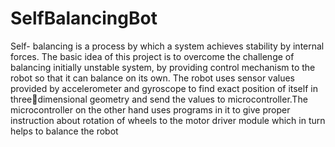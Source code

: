 # SelfBalancingBot
Self- balancing is a process by which a system achieves stability
by internal forces. The basic idea of this project is to overcome
the challenge of balancing initially unstable system, by providing
control mechanism to the robot so that it can balance on its
own. The robot uses sensor values provided by accelerometer
and gyroscope to find exact position of itself in threedimensional geometry and send the values to microcontroller.The microcontroller on the other hand uses programs in it to give proper instruction about rotation of wheels to the motor driver module which in turn helps to balance the robot
